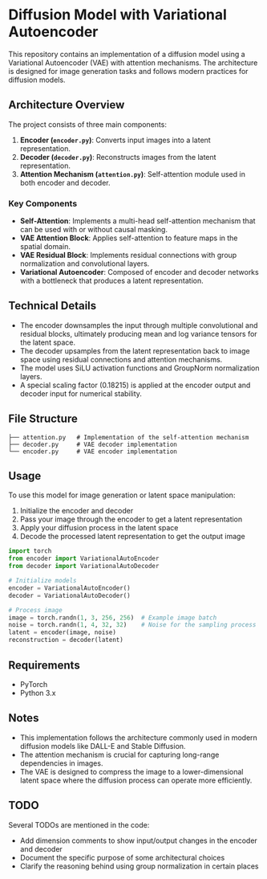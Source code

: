 # Diffusion Model with Variational Autoencoder

This repository contains an implementation of a diffusion model using a Variational Autoencoder (VAE) with attention mechanisms. The architecture is designed for image generation tasks and follows modern practices for diffusion models.

## Architecture Overview

The project consists of three main components:

1. **Encoder (`encoder.py`)**: Converts input images into a latent representation.
2. **Decoder (`decoder.py`)**: Reconstructs images from the latent representation.
3. **Attention Mechanism (`attention.py`)**: Self-attention module used in both encoder and decoder.

### Key Components

- **Self-Attention**: Implements a multi-head self-attention mechanism that can be used with or without causal masking.
- **VAE Attention Block**: Applies self-attention to feature maps in the spatial domain.
- **VAE Residual Block**: Implements residual connections with group normalization and convolutional layers.
- **Variational Autoencoder**: Composed of encoder and decoder networks with a bottleneck that produces a latent representation.

## Technical Details

- The encoder downsamples the input through multiple convolutional and residual blocks, ultimately producing mean and log variance tensors for the latent space.
- The decoder upsamples from the latent representation back to image space using residual connections and attention mechanisms.
- The model uses SiLU activation functions and GroupNorm normalization layers.
- A special scaling factor (0.18215) is applied at the encoder output and decoder input for numerical stability.

## File Structure

```
├── attention.py   # Implementation of the self-attention mechanism
├── decoder.py     # VAE decoder implementation
└── encoder.py     # VAE encoder implementation
```

## Usage

To use this model for image generation or latent space manipulation:

1. Initialize the encoder and decoder
2. Pass your image through the encoder to get a latent representation
3. Apply your diffusion process in the latent space
4. Decode the processed latent representation to get the output image

```python
import torch
from encoder import VariationalAutoEncoder
from decoder import VariationalAutoDecoder

# Initialize models
encoder = VariationalAutoEncoder()
decoder = VariationalAutoDecoder()

# Process image
image = torch.randn(1, 3, 256, 256)  # Example image batch
noise = torch.randn(1, 4, 32, 32)    # Noise for the sampling process
latent = encoder(image, noise)
reconstruction = decoder(latent)
```

## Requirements

- PyTorch
- Python 3.x

## Notes

- This implementation follows the architecture commonly used in modern diffusion models like DALL-E and Stable Diffusion.
- The attention mechanism is crucial for capturing long-range dependencies in images.
- The VAE is designed to compress the image to a lower-dimensional latent space where the diffusion process can operate more efficiently.

## TODO

Several TODOs are mentioned in the code:

- Add dimension comments to show input/output changes in the encoder and decoder
- Document the specific purpose of some architectural choices
- Clarify the reasoning behind using group normalization in certain places
